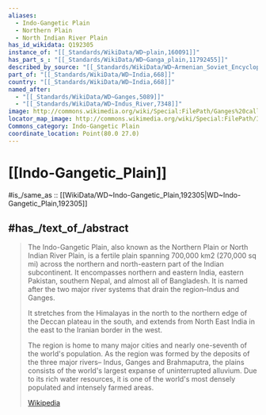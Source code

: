 ```yaml
---
aliases:
  - Indo-Gangetic Plain
  - Northern Plain
  - North Indian River Plain
has_id_wikidata: Q192305
instance_of: "[[_Standards/WikiData/WD~plain,160091]]"
has_part_s_: "[[_Standards/WikiData/WD~Ganga_plain,11792455]]"
described_by_source: "[[_Standards/WikiData/WD~Armenian_Soviet_Encyclopedia,_vol._4,124737630]]"
part_of: "[[_Standards/WikiData/WD~India,668]]"
country: "[[_Standards/WikiData/WD~India,668]]"
named_after:
  - "[[_Standards/WikiData/WD~Ganges,5089]]"
  - "[[_Standards/WikiData/WD~Indus_River,7348]]"
image: http://commons.wikimedia.org/wiki/Special:FilePath/Ganges%20calling.jpg
locator_map_image: http://commons.wikimedia.org/wiki/Special:FilePath/Indo-Gangetic%20Plain.png
Commons_category: Indo-Gangetic Plain
coordinate_location: Point(80.0 27.0)
---
```


# [[Indo-Gangetic_Plain]] 

#is_/same_as :: [[WikiData/WD~Indo-Gangetic_Plain,192305|WD~Indo-Gangetic_Plain,192305]] 

## #has_/text_of_/abstract 

> The Indo-Gangetic Plain, also known as the Northern Plain or North Indian River Plain, 
> is a fertile plain spanning 700,000 km2 (270,000 sq mi) 
> across the northern and north-eastern part of the Indian subcontinent. 
> It encompasses northern and eastern India, eastern Pakistan, southern Nepal, 
> and almost all of Bangladesh. 
> It is named after the two major river systems that drain the region–Indus and Ganges.
>
> It stretches from the Himalayas in the north 
> to the northern edge of the Deccan plateau in the south, 
> and extends from North East India in the east to the Iranian border in the west. 
> 
> The region is home to many major cities and nearly one-seventh of the world's population. 
> As the region was formed by the deposits of the three major rivers–
> Indus, Ganges and Brahmaputra, 
> the plains consists of the world's largest expanse of uninterrupted alluvium. 
> Due to its rich water resources, it is one of the world's most densely populated 
> and intensely farmed areas.
>
> [Wikipedia](https://en.wikipedia.org/wiki/Indo-Gangetic%20Plain) 

